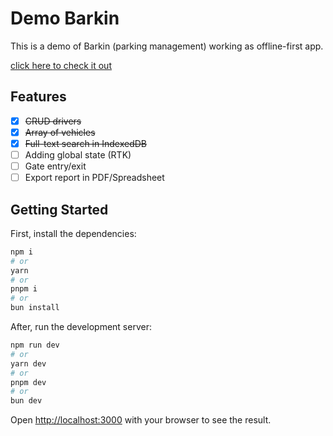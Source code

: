 # Demo Barkin

This is a demo of Barkin (parking management) working as offline-first app.

[click here to check it out](https://demo-barkin-pedroramos17.vercel.app/)

## Features


- [X] ~~CRUD drivers~~
- [X] ~~Array of vehicles~~
- [X] ~~Full-text search in IndexedDB~~
- [ ] Adding global state (RTK)
- [ ] Gate entry/exit
- [ ] Export report in PDF/Spreadsheet

## Getting Started

First, install the dependencies:

```bash
npm i
# or
yarn
# or
pnpm i
# or
bun install
```

After, run the development server:

```bash
npm run dev
# or
yarn dev
# or
pnpm dev
# or
bun dev
```

Open [http://localhost:3000](http://localhost:3000) with your browser to see the result.